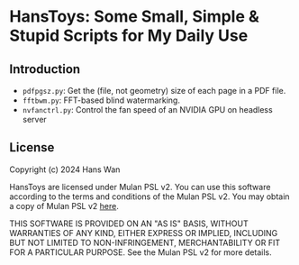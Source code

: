 # HansToys: Some Small, Simple & Stupid Scripts for My Daily Use

## Introduction

- `pdfpgsz.py`: Get the (file, not geometry) size of each page in a PDF file.
- `fftbwm.py`: FFT-based blind watermarking.
- `nvfanctrl.py`: Control the fan speed of an NVIDIA GPU on headless server

## License

Copyright (c) 2024 Hans Wan

HansToys are licensed under Mulan PSL v2. You can use this software according to the terms and conditions of the Mulan PSL v2. You may obtain a copy of Mulan PSL v2 [here](http://license.coscl.org.cn/MulanPSL2).

THIS SOFTWARE IS PROVIDED ON AN "AS IS" BASIS, WITHOUT WARRANTIES OF ANY KIND, EITHER EXPRESS OR IMPLIED, INCLUDING BUT NOT LIMITED TO NON-INFRINGEMENT, MERCHANTABILITY OR FIT FOR A PARTICULAR PURPOSE. See the Mulan PSL v2 for more details.

